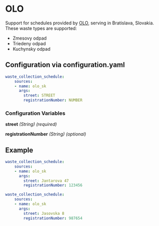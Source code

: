 # OLO

Support for schedules provided by [OLO](https://www.olo.sk/), serving in Bratislava, Slovakia.
These waste types are supported:

- Zmesovy odpad
- Triedeny odpad
- Kuchynsky odpad

## Configuration via configuration.yaml

```yaml
waste_collection_schedule:
    sources:
    - name: olo_sk
      args:
        street: STREET
        registrationNumber: NUMBER

```

### Configuration Variables

**street**
*(String) (required)*

**registrationNumber**
*(String) (optional)*

## Example

```yaml
waste_collection_schedule:
    sources:
    - name: olo_sk
      args:
        street: Jantarova 47
        registrationNumber: 123456
```

```yaml
waste_collection_schedule:
    sources:
    - name: olo_sk
      args:
        street: Jasovska 8
        registrationNumber: 987654
```
